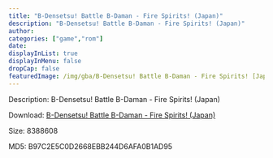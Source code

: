```yaml
---
title: "B-Densetsu! Battle B-Daman - Fire Spirits! (Japan)"
description: "B-Densetsu! Battle B-Daman - Fire Spirits! (Japan)"
author: 
categories: ["game","rom"]
date: 
displayInList: true
displayInMenu: false
dropCap: false
featuredImage: /img/gba/B-Densetsu! Battle B-Daman - Fire Spirits! [Japan].jpg
---
```


Description: B-Densetsu! Battle B-Daman - Fire Spirits! (Japan)

Download: <a style="text-decoration:underline;" href="https://mega.nz/#!zXQA0aRD!t8T1wVtXV9WCYBDMxmmsg2exAsCVzuRqVYwdacCoN70" target = "_blank" rel = "nofollow" > B-Densetsu! Battle B-Daman - Fire Spirits! (Japan)</a>

Size: 8388608

MD5: B97C2E5C0D2668EBB244D6AFA0B1AD95

